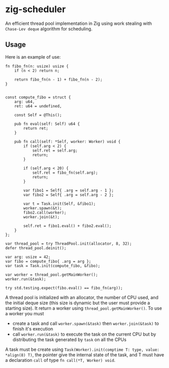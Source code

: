 # zig-scheduler
An efficient thread pool implementation in Zig using work stealing with `Chase-Lev deque` algorithm for scheduling.

## Usage

Here is an example of use:

```zig
fn fibo_fn(n: usize) usize {
    if (n < 2) return n;

    return fibo_fn(n - 1) + fibo_fn(n - 2);
}


const compute_fibo = struct {
    arg: u64,
    ret: u64 = undefined,

    const Self = @This();

    pub fn eval(self: Self) u64 {
        return ret;
    }

    pub fn call(self: *Self, worker: Worker) void {
        if (self.arg < 2) {
            self.ret = self.arg;
            return;
        }

        if (self.arg < 20) {
            self.ret = fibo_fn(self.arg);
            return;
        }

        var fibo1 = Self{ .arg = self.arg - 1 };
        var fibo2 = Self{ .arg = self.arg - 2 };

        var t = Task.init(Self, &fibo1);
        worker.spawn(&t);
        fibo2.call(worker);
        worker.join(&t);

        self.ret = fibo1.eval() + fibo2.eval();
    }
};

var thread_pool = try ThreadPool.init(allocator, 8, 32);
defer thread_pool.deinit();

var arg: usize = 42;
var fibo = compute_fibo{ .arg = arg };
var task = Task.init(compute_fibo, &fibo);

var worker = thread_pool.getMainWorker();
worker.run(&task);

try std.testing.expect(fibo.eval() == fibo_fn(arg));
```
A thread pool is initialized with an allocator, the number of CPU used, and the initial deque size (this size is dynamic but the user must provide a starting size). It return a worker using `thread_pool.getMainWorker()`.
To use a worker you must
- create a task and call `worker.spawn(&task)` then `worker.join(&task)` to finish it's execution
- call `worker.run(&task)` to execute the task on the current CPU but by distributing the task generated by `task` on all the CPUs

A task must be create using `Task(Worker).init(comptime T: type, value: *align(8) T)`, the pointer give the internal state of the task, and T must have a declaration `call` of type `fn call(*T, Worker) void`.

